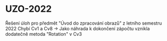 # UZO-2022

Řešení úloh pro předmět "Úvod do zpracování obrazů" z letního semestru 2022
Chybí Cv1 a Cv8 -> Jako náhrada k dokončení zápočtu vznikla dodatečně metoda "Rotation" v Cv3
